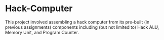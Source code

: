# Hack-Computer

This project involved assembling a hack computer from its pre-built (in previous assignments) components including (but not limited to) Hack ALU, Memory Unit, and Program Counter.

